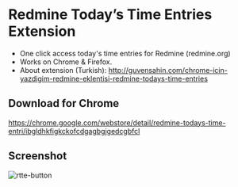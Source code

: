 # Redmine Today’s Time Entries Extension
- One click access today's time entries for Redmine (redmine.org)
- Works on Chrome & Firefox.
- About extension (Turkish): http://guvensahin.com/chrome-icin-yazdigim-redmine-eklentisi-redmine-todays-time-entries

## Download for Chrome
https://chrome.google.com/webstore/detail/redmine-todays-time-entri/ibgldhkfigkckofcdgagbgjgedcgbfcl


## Screenshot
![rtte-button](http://guvensahin.com/wp-content/uploads/2017/12/rtte_button.png)
